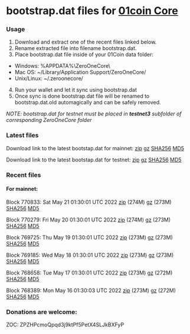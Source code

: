 # bootstrap.dat files for [01coin Core](https://01coin.io)

### Usage

1. Download and extract one of the recent files linked below.
2. Rename extracted file into filename bootstrap.dat.
3. Place bootstrap.dat file inside of your 01Coin data folder:
 - Windows: %APPDATA%\ZeroOneCore\
 - Mac OS: ~/Library/Application Support/ZeroOneCore/
 - Unix/Linux: ~/.zeroonecore/
4. Run your wallet and let it sync using bootstrap.dat
5. Once sync is done bootstrap.dat file will be renamed to bootstrap.dat.old automagically and can be safely removed.

_NOTE: bootstrap.dat for testnet must be placed in **testnet3** subfolder of corresponding ZeroOneCore folder_

### Latest files
Download link to the latest bootstap.dat for mainnet: [zip](https://files.01coin.io/mainnet/bootstrap.dat.zip) [gz](https://files.01coin.io/mainnet/bootstrap.dat.tar.gz) [SHA256](https://files.01coin.io/mainnet/sha256.txt) [MD5](https://files.01coin.io/mainnet/md5.txt)

Download link to the latest bootstap.dat for testnet: [zip](https://files.01coin.io/testnet/bootstrap.dat.zip) [gz](https://files.01coin.io/testnet/bootstrap.dat.tar.gz) [SHA256](https://files.01coin.io/testnet/sha256.txt) [MD5](https://files.01coin.io/testnet/md5.txt)

### Recent files

#### For mainnet:

Block 770833: Sat May 21 01:30:01 UTC 2022 [zip](https://files.01coin.io/mainnet/2022-05-21/bootstrap.dat.zip) (274M) [gz](https://files.01coin.io/mainnet/2022-05-21/bootstrap.dat.tar.gz) (273M) [SHA256](https://files.01coin.io/mainnet/2022-05-21/sha256.txt) [MD5](https://files.01coin.io/mainnet/2022-05-21/md5.txt)

Block 770279: Fri May 20 01:30:01 UTC 2022 [zip](https://files.01coin.io/mainnet/2022-05-20/bootstrap.dat.zip) (274M) [gz](https://files.01coin.io/mainnet/2022-05-20/bootstrap.dat.tar.gz) (273M) [SHA256](https://files.01coin.io/mainnet/2022-05-20/sha256.txt) [MD5](https://files.01coin.io/mainnet/2022-05-20/md5.txt)

Block 769725: Thu May 19 01:30:01 UTC 2022 [zip](https://files.01coin.io/mainnet/2022-05-19/bootstrap.dat.zip) (273M) [gz](https://files.01coin.io/mainnet/2022-05-19/bootstrap.dat.tar.gz) (273M) [SHA256](https://files.01coin.io/mainnet/2022-05-19/sha256.txt) [MD5](https://files.01coin.io/mainnet/2022-05-19/md5.txt)

Block 769185: Wed May 18 01:30:01 UTC 2022 [zip](https://files.01coin.io/mainnet/2022-05-18/bootstrap.dat.zip) (273M) [gz](https://files.01coin.io/mainnet/2022-05-18/bootstrap.dat.tar.gz) (273M) [SHA256](https://files.01coin.io/mainnet/2022-05-18/sha256.txt) [MD5](https://files.01coin.io/mainnet/2022-05-18/md5.txt)

Block 768658: Tue May 17 01:30:01 UTC 2022 [zip](https://files.01coin.io/mainnet/2022-05-17/bootstrap.dat.zip) (273M) [gz](https://files.01coin.io/mainnet/2022-05-17/bootstrap.dat.tar.gz) (272M) [SHA256](https://files.01coin.io/mainnet/2022-05-17/sha256.txt) [MD5](https://files.01coin.io/mainnet/2022-05-17/md5.txt)

Block 768389: Mon May 16 01:30:03 UTC 2022 [zip](https://files.01coin.io/mainnet/2022-05-16/bootstrap.dat.zip) (273M) [gz](https://files.01coin.io/mainnet/2022-05-16/bootstrap.dat.tar.gz) (272M) [SHA256](https://files.01coin.io/mainnet/2022-05-16/sha256.txt) [MD5](https://files.01coin.io/mainnet/2022-05-16/md5.txt)


### Donations are welcome:

ZOC: ZPZHPcmoQpqd3j9ktPf5PetX4SLJkBXFyP
